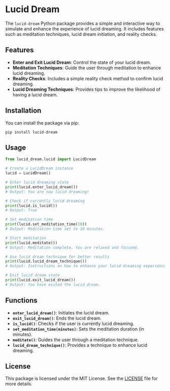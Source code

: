 # Lucid Dream

The `lucid-dream` Python package provides a simple and interactive way to simulate and enhance the experience of lucid dreaming. It includes features such as meditation techniques, lucid dream initiation, and reality checks.

## Features

- **Enter and Exit Lucid Dream**: Control the state of your lucid dream.
- **Meditation Techniques**: Guide the user through meditation to enhance lucid dreaming.
- **Reality Checks**: Includes a simple reality check method to confirm lucid dreaming.
- **Lucid Dreaming Techniques**: Provides tips to improve the likelihood of having a lucid dream.

## Installation

You can install the package via pip:

```
pip install lucid-dream
```

## Usage

```python
from lucid_dream.lucid import LucidDream

# Create a LucidDream instance
lucid = LucidDream()

# Enter lucid dreaming state
print(lucid.enter_lucid_dream())
# Output: You are now lucid dreaming!

# Check if currently lucid dreaming
print(lucid.is_lucid())
# Output: True

# Set meditation time
print(lucid.set_meditation_time(10))
# Output: Meditation time set to 10 minutes.

# Start meditation
print(lucid.meditate())
# Output: Meditation complete. You are relaxed and focused.

# Use lucid dream technique for better results
print(lucid.lucid_dream_technique())
# Output: Instructions on how to enhance your lucid dreaming experience.

# Exit lucid dream state
print(lucid.exit_lucid_dream())
# Output: You have exited the lucid dream.
```

## Functions

- **`enter_lucid_dream()`**: Initiates the lucid dream.
- **`exit_lucid_dream()`**: Ends the lucid dream.
- **`is_lucid()`**: Checks if the user is currently lucid dreaming.
- **`set_meditation_time(minutes)`**: Sets the meditation duration (in minutes).
- **`meditate()`**: Guides the user through a meditation technique.
- **`lucid_dream_technique()`**: Provides a technique to enhance lucid dreaming.

## License

This package is licensed under the MIT License. See the [LICENSE](LICENSE) file for more details.

